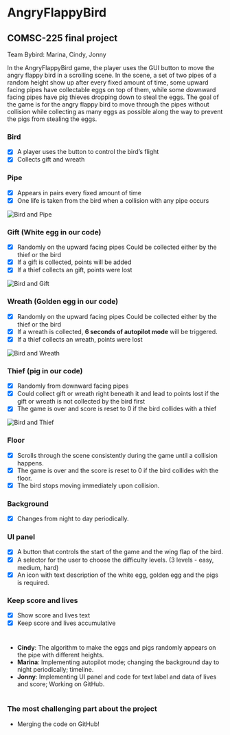 # AngryFlappyBird
## COMSC-225 final project
Team Bybird: Marina, Cindy, Jonny

In the AngryFlappyBird game, the player uses the GUI button to move the angry flappy bird in a scrolling scene.
In the scene, a set of two pipes of a random height show up after every fixed amount of time, some upward facing pipes have collectable eggs on top of them, while some downward facing pipes have pig thieves dropping down to steal the eggs.
The goal of the game is for the angry flappy bird to move through the pipes without collision while collecting as many eggs as possible along the way to prevent the pigs from stealing the eggs.

### Bird
- [x] A player uses the button to control the bird’s flight
- [x] Collects gift and wreath
### Pipe
- [x] Appears in pairs every fixed amount of time
- [x] One life is taken from the bird when a collision with any pipe occurs
<img src='http://g.recordit.co/QSiqtIHDQD.gif' title='Bird and Pipe' width='' alt='Bird and Pipe'/>

### Gift (White egg in our code)
- [x] Randomly on the upward facing pipes Could be collected either by the thief or the bird
- [x] If a gift is collected, points will be added
- [x] If a thief collects an gift, points were lost
<img src='http://g.recordit.co/VHMMkjsbon.gif' title='Bird and Gift' width='' alt='Bird and Gift'/>

### Wreath (Golden egg in our code)
- [x] Randomly on the upward facing pipes Could be collected either by the thief or the bird
- [x] If a wreath is collected, **6 seconds of autopilot mode** will be triggered.
- [x] If a thief collects an wreath, points were lost
<img src='http://g.recordit.co/JbMH8wYEuk.gif' title='Bird and Wreath' width='' alt='Bird and Wreath'/>
                                                                                                         
### Thief (pig in our code)
- [x] Randomly from downward facing pipes
- [x] Could collect gift or wreath right beneath it and lead to points lost if the gift or wreath is not collected by the bird first
- [x] The game is over and score is reset to 0 if the bird collides with a thief
<img src='http://g.recordit.co/DHNveOuKC9.gif' title='Bird and Thief' width='' alt='Bird and Thief'/>

### Floor
- [x] Scrolls through the scene consistently during the game until a collision happens.
- [x] The game is over and the score is reset to 0 if the bird collides with the floor.
- [x] The bird stops moving immediately upon collision.
### Background
- [x] Changes from night to day periodically.
### UI panel
- [x] A button that controls the start of the game and the wing flap of the bird.
- [x] A selector for the user to choose the difficulty levels. (3 levels - easy, medium, hard)
- [x] An icon with text description of the white egg, golden egg and the pigs is required.
### Keep score and lives
- [x] Show score and lives text
- [x] Keep score and lives accumulative
# 
- **Cindy**: The algorithm to make the eggs and pigs randomly appears on the pipe with different heights.
- **Marina**: Implementing autopilot mode; changing the background day to night periodically; timeline.
- **Jonny**: Implementing UI panel and code for text label and data of lives and score; Working on GitHub.
# 
### The most challenging part about the project
- Merging the code on GitHub!


